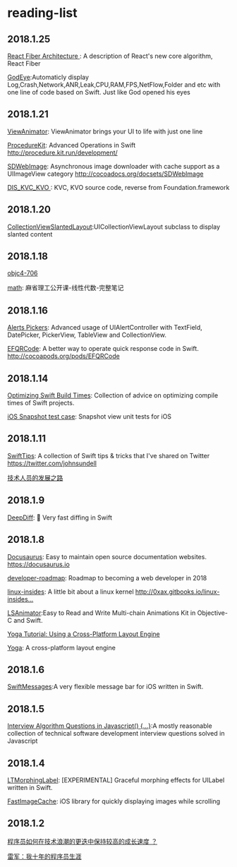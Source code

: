# reading-list

## 2018.1.25
[React Fiber Architecture
](https://github.com/acdlite/react-fiber-architecture): A description of React's new core algorithm, React Fiber

[GodEye](https://github.com/zixun/GodEye):Automaticly display Log,Crash,Network,ANR,Leak,CPU,RAM,FPS,NetFlow,Folder and etc with one line of code based on Swift. Just like God opened his eyes


## 2018.1.21
[ViewAnimator](https://github.com/marcosgriselli/ViewAnimator):  ViewAnimator brings your UI to life with just one line

[ProcedureKit](https://github.com/ProcedureKit/ProcedureKit):  Advanced Operations in Swift http://procedure.kit.run/development/

[SDWebImage](https://github.com/rs/SDWebImage): 
Asynchronous image downloader with cache support as a UIImageView category http://cocoadocs.org/docsets/SDWebImage

[DIS_KVC_KVO
](https://github.com/renjinkui2719/DIS_KVC_KVO):  KVC, KVO source code, reverse from Foundation.framework


## 2018.1.20
[CollectionViewSlantedLayout](https://github.com/yacir/CollectionViewSlantedLayout):UICollectionViewLayout subclass to display slanted content


## 2018.1.18
[objc4-706](https://github.com/isaacselement/objc4-706)

[math](https://github.com/apachecn/math): 麻省理工公开课-线性代数-完整笔记

## 2018.1.16
[Alerts Pickers](https://github.com/dillidon/Alerts-Pickers): Advanced usage of UIAlertController with TextField, DatePicker, PickerView, TableView and CollectionView.

[EFQRCode](https://github.com/EyreFree/EFQRCode): A better way to operate quick response code in Swift. http://cocoapods.org/pods/EFQRCode


## 2018.1.14
[Optimizing Swift Build Times](https://github.com/fastred/Optimizing-Swift-Build-Times):  Collection of advice on optimizing compile times of Swift projects.

[iOS Snapshot test case](https://github.com/uber/ios-snapshot-test-case): 
Snapshot view unit tests for iOS

## 2018.1.11
[SwiftTips](https://github.com/JohnSundell/SwiftTips): A collection of Swift tips & tricks that I've shared on Twitter https://twitter.com/johnsundell

[技术人员的发展之路](https://coolshell.cn/articles/17583.html)


## 2018.1.9
[DeepDiff](https://github.com/onmyway133/DeepDiff): 🦀 Very fast diffing in Swift

## 2018.1.8
[Docusaurus](https://github.com/facebook/Docusaurus): Easy to maintain open source documentation websites. https://docusaurus.io

[developer-roadmap](https://github.com/kamranahmedse/developer-roadmap): Roadmap to becoming a web developer in 2018

[linux-insides](https://github.com/0xAX/linux-insides): A little bit about a linux kernel http://0xax.gitbooks.io/linux-insides…

[LSAnimator](https://github.com/Lision/LSAnimator):Easy to Read and Write Multi-chain Animations Kit in Objective-C and Swift.

[Yoga Tutorial: Using a Cross-Platform Layout Engine](https://www.raywenderlich.com/161413/yoga-tutorial-using-cross-platform-layout-engine?utm_source=raywenderlich.com+Weekly&amp;utm_campaign=e7e557ef6a-raywenderlich_com_Weekly_Issue_125&amp;utm_medium=email&amp;utm_term=0_83b6edc87f-e7e557ef6a-415701885)

[Yoga](https://facebook.github.io/yoga/docs/getting-started/): A cross-platform layout engine


## 2018.1.6
[SwiftMessages](https://github.com/SwiftKickMobile/SwiftMessages):A very flexible message bar for iOS written in Swift.


## 2018.1.5
[Interview Algorithm Questions in Javascript() {...}](https://github.com/kennymkchan/interview-questions-in-javascript):A mostly reasonable collection of technical software development interview questions solved in Javascript


## 2018.1.4
[LTMorphingLabel](https://github.com/lexrus/LTMorphingLabel): 
[EXPERIMENTAL] Graceful morphing effects for UILabel written in Swift.

[FastImageCache](https://github.com/path/FastImageCache): 
iOS library for quickly displaying images while scrolling



## 2018.1.2

[程序员如何在技术浪潮的更迭中保持较高的成长速度 ？](https://github.com/halfrost/Halfrost-Field/blob/master/contents/TimeElapse/2017.md)

[雷军：我十年的程序员生涯](https://segmentfault.com/p/1210000012604002/read)
